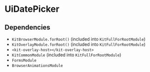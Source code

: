 # UiDatePicker

## Dependencies
 
* `KitBrowserModule.forRoot()` (included into `KitFullForRootModule`)
* `KitOverlayModule.forRoot()` (included into `KitFullForRootModule`)
* `<kit-overlay-host></kit-overlay-host>`
* `KitCommonModule` (included into `KitFullForRootModule`)
* `FormsModule`
* `BrowserAnimationsModule`
